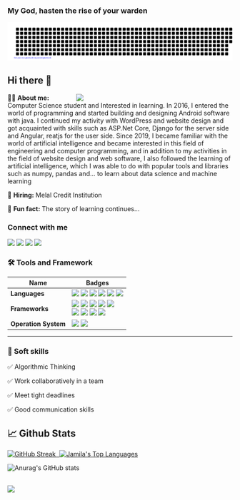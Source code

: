 ### My God, hasten the rise of your warden
 
 ![gitartwork](gitartwork.svg)

## Hi there 👋

<img src="https://raw.githubusercontent.com/MicaelliMedeiros/micaellimedeiros/master/image/computer-illustration.png" min-width="380px" max-width="400px" width="350px" align="right">

👩‍💻 <b>About me:</b> Computer Science student and Interested in learning.
In 2016, I entered the world of programming and started building and designing Android software with java. I continued my activity with WordPress and website design and got acquainted with skills such as ASP.Net Core, Django for the server side and Angular, reatjs for the user side. 
Since 2019, I became familiar with the world of artificial intelligence and became interested in this field of engineering and computer programming, and in addition to my activities in the field of website design and web software, I also followed the learning of artificial intelligence, which I was able to do with popular tools and libraries such as numpy, pandas and... to learn about data science and machine learning

💼 <b>Hiring:</b> Melal Credit Institution

🎈 <b>Fun fact:</b>  The story of learning continues...
### Connect with me
<div id="badges">
  <a href="mailto:someone@yoursite.com"><img src="https://img.shields.io/badge/Gmail-D14836?style=for-the-badge&logo=gmail&logoColor=white"/></a>
  <a href="https://www.linkedin.com/in/famirqfr/"><img src="https://img.shields.io/badge/LinkedIn-0077B5?style=for-the-badge&logo=linkedin&logoColor=white"/></a>
  <a href="https://www.instagram.com/famirqfr/"><img src="https://img.shields.io/badge/Instagram-E4405F?style=for-the-badge&logo=instagram&logoColor=white"/></a>
  <a href="https://t.me/famirqfr"><img src="https://img.shields.io/badge/Telegram-00AFF0?style=for-the-badge&logo=telegram&logoColor=white"/></a>
</div>


### 🛠 Tools and Framework

Name | Badges
--- | --- 
**Languages**  |  <img src="https://img.shields.io/badge/C-00599C?style=for-the-badge&logo=c&logoColor=white"/> <img src="https://img.shields.io/badge/C%2B%2B-00599C?style=for-the-badge&logo=c%2B%2B&logoColor=white"/> <img src="https://img.shields.io/badge/C%23-239120?style=for-the-badge&logo=c-sharp&logoColor=white"/> <img src="https://img.shields.io/badge/Python-3776AB?style=for-the-badge&logo=python&logoColor=white"/> <img src="https://img.shields.io/badge/TSQL-CC0000?style=for-the-badge"/>  <img src="https://img.shields.io/badge/JavaScript-F7DF1E?style=for-the-badge&logo=javascript&logoColor=black"/>
**Frameworks** | <img src="https://img.shields.io/badge/typescript-0038b0?style=for-the-badge&logo=typescript&logoColor=white"/> <img src="https://img.shields.io/badge/React-20232A?style=for-the-badge&logo=react&logoColor=61DAFB" /> <img src="https://img.shields.io/badge/Angular-CC0000?style=for-the-badge&logo=angular&logoColor=white" /> <img src="https://img.shields.io/badge/Bootstrap-563D7C?style=for-the-badge&logo=bootstrap&logoColor=white" /> <img src="https://img.shields.io/badge/opencv-8DD6F9?style=for-the-badge&logo=opencv&logoColor=white" /> <br> <img src="https://img.shields.io/badge/Numpy-00599C?style=for-the-badge&logo=numpy&logoColor=white"/> <img src="https://img.shields.io/badge/Scikit learn-fc6f03?style=for-the-badge&logo=scikit-learn&logoColor=white"/> <img src="https://img.shields.io/badge/pandas-0038b0?style=for-the-badge&logo=pandas&logoColor=white"/> <img src="https://img.shields.io/badge/Scikit learn-fc6f03?style=for-the-badge&logo=scikit-learn&logoColor=white"/> 
**Operation System**  | <img src="https://img.shields.io/badge/Linux-FCC624?style=for-the-badge&logo=linux&logoColor=black" /> <img src="https://img.shields.io/badge/Windows-0078D6?style=for-the-badge&logo=windows&logoColor=white" />
</p>

<hr>

### 👔 Soft skills
✅ Algorithmic Thinking

✅ Work collaboratively in a team

✅ Meet tight deadlines

✅ Good communication skills




## 📈 Github Stats
  
[![GitHub Streak](https://github-readme-streak-stats.herokuapp.com/?user=famirqfr&theme=dark)](https://git.io/streak-stats)<a href="https://github.com/SubhamRaoniar28/github-readme-stats"> &nbsp;<img alt="Jamila's Top Languages" src="https://github-readme-stats.vercel.app/api/top-langs/?username=famirqfr&langs_count=8&count_private=true&layout=compact&theme=dark&hide_border=true&bg_color=0D1117" /></a>

![Anurag's GitHub stats](https://github-readme-stats.vercel.app/api?username=famirqfr&theme=dark&show_icons=true) 

  <br/>
 
 <a href="https://github.com/Meghna-DAS/github-profile-views-counter">
    <img src="https://komarev.com/ghpvc/?username=famirqfr">
</a>

